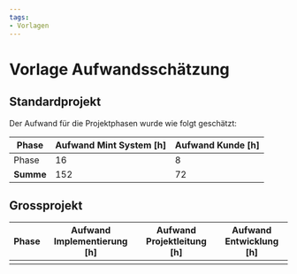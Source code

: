 ```yaml
---
tags:
- Vorlagen
---
```


# Vorlage Aufwandsschätzung

## Standardprojekt

Der Aufwand für die Projektphasen wurde wie folgt geschätzt:

| Phase            | Aufwand Mint System [h] | Aufwand Kunde [h] |
| ---------------- | ----------------------- | ----------------- |
| Phase            | 16                      | 8                 |
| **Summe**        | 152                     | 72                |

## Grossprojekt

| Phase | Aufwand Implementierung [h] | Aufwand Projektleitung [h] | Aufwand Entwicklung [h] |
| ----- | --------------------------- | -------------------------- | ----------------------- |
|       |                             |                            |                         |

